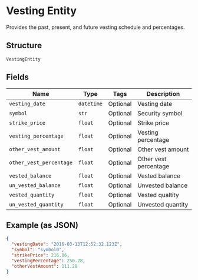 
# Vesting Entity

Provides the past, present, and future vesting schedule and percentages.

## Structure

`VestingEntity`

## Fields

| Name | Type | Tags | Description |
|  --- | --- | --- | --- |
| `vesting_date` | `datetime` | Optional | Vesting date |
| `symbol` | `str` | Optional | Security symbol |
| `strike_price` | `float` | Optional | Strike price |
| `vesting_percentage` | `float` | Optional | Vesting percentage |
| `other_vest_amount` | `float` | Optional | Other vest amount |
| `other_vest_percentage` | `float` | Optional | Other vest percentage |
| `vested_balance` | `float` | Optional | Vested balance |
| `un_vested_balance` | `float` | Optional | Unvested balance |
| `vested_quantity` | `float` | Optional | Vested qualtity |
| `un_vested_quantity` | `float` | Optional | Unvested quantity |

## Example (as JSON)

```json
{
  "vestingDate": "2016-03-13T12:52:32.123Z",
  "symbol": "symbol0",
  "strikePrice": 216.86,
  "vestingPercentage": 250.28,
  "otherVestAmount": 111.28
}
```

